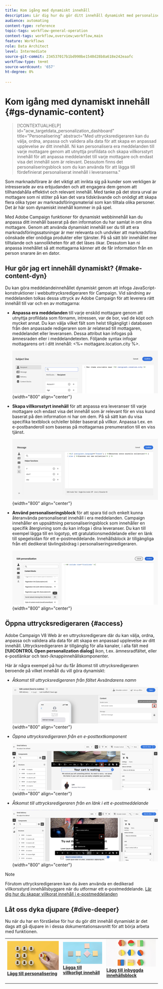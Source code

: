 ```yaml
---
title: Kom igång med dynamiskt innehåll
description: Lär dig hur du gör ditt innehåll dynamiskt med personalisering, villkorsstyrt innehåll och inbyggda innehållsblock.
audience: automating
content-type: reference
topic-tags: workflow-general-operation
context-tags: workflow,overview;workflow,main
feature: Workflows
role: Data Architect
level: Intermediate
source-git-commit: 234537017b1bd990be1540d28b8a618e242eaafc
workflow-type: tm+mt
source-wordcount: '657'
ht-degree: 0%

---
```



# Kom igång med dynamiskt innehåll {#gs-dynamic-content}

>[!CONTEXTUALHELP]
>id="acw_targetdata_personalization_dashboard"
>title="Personalisering"
>abstract="Med uttrycksredigeraren kan du välja, ordna, anpassa och validera alla data för att skapa en anpassad upplevelse av ditt innehåll. Ni kan personalisera era meddelanden till varje mottagare genom att utnyttja profildata och skapa villkorsstyrt innehåll för att anpassa meddelandet till varje mottagare och endast visa det innehåll som är relevant. Dessutom finns det personaliseringsblock som du kan använda för att lägga till fördefinierat personaliserat innehåll i leveranserna."

Som marknadsförare är det viktigt att inrikta sig på kunder som verkligen är intresserade av era erbjudanden och att engagera dem genom att tillhandahålla effektivt och relevant innehåll. Med tanke på det stora urval av mottagare som ni stöter på kan det vara tidskrävande och onödigt att skapa flera olika typer av marknadsföringsmaterial som kan tilltala olika personer. Det är här som dynamiskt innehåll kommer in på spel.

Med Adobe Campaign funktioner för dynamiskt webbinnehåll kan du anpassa ditt innehåll baserat på den information du har samlat in om dina mottagare. Genom att använda dynamiskt innehåll ser du till att era marknadsföringssatsningar är mer relevanta och undviker att marknadsföra oönskade eller onödiga produkter eller tjänster. På så sätt blir innehållet mer tilltalande och sannolikheten för att det läses ökar. Dessutom kan ni anpassa innehållet så att mottagarna känner att de får information från en person snarare än en dator.

## Hur gör jag ert innehåll dynamiskt? {#make-content-dyn}

Du kan göra meddelandeinnehållet dynamiskt genom att infoga JavaScript-konstruktioner i webbuttrycksredigeraren för Campaign. Vid sändning av meddelanden tolkas dessa uttryck av Adobe Campaign för att leverera rätt innehåll till var och en av mottagarna:

* **Anpassa era meddelanden** till varje enskild mottagare genom att utnyttja profildata som förnamn, intressen, var de bor, vad de köpt och mycket annat. Du kan välja vilket fält som helst tillgängligt i databasen från den anpassade redigeraren som är relaterad till mottagaren, meddelandet eller leveransen. Dessa attribut kan infogas på ämnesraden eller i meddelandetexten. Följande syntax infogar mottagarens ort i ditt innehåll: &lt;%= mottagare.location.city %>.

  ![](assets/perso-subject-line.png){width="800" align="center"}

* **Skapa villkorsstyrt innehåll** för att anpassa era leveranser till varje mottagare och endast visa det innehåll som är relevant för en viss kund baserat på den information ni har om dem. På så sätt kan du visa specifika textblock och/eller bilder baserat på villkor. Anpassa t.ex. en e-postbanderoll som baseras på mottagarnas prenumeration till en viss tjänst.

  ![](assets/condition-sample.png){width="800" align="center"}

* **Använd personaliseringsblock** för att spara tid och enkelt kunna återanvända personaliserat innehåll i era meddelanden. Campaign innehåller en uppsättning personaliseringsblock som innehåller en specifik återgivning som du kan infoga i dina leveranser. Du kan till exempel lägga till en logotyp, ett gratulationsmeddelande eller en länk till spegelsidan för ett e-postmeddelande. Innehållsblock är tillgängliga från ett dedikerat tävlingsbidrag i personaliseringsredigeraren.

  ![](assets/content-blocks.png){width="800" align="center"}

## Öppna uttrycksredigeraren {#access}

Adobe Campaign V8 Web är en uttrycksredigerare där du kan välja, ordna, anpassa och validera alla data för att skapa en anpassad upplevelse av ditt innehåll. Uttrycksredigeraren är tillgänglig för alla kanaler, i alla fält med **[!UICONTROL Open personalization dialog]** ikon, t.ex. ämnesradfältet, eller e-postlänkar och text-/knappinnehållskomponenter.

Här är några exempel på hur du får åtkomst till uttrycksredigeraren beroende på vilket innehåll du vill göra dynamiskt:

* *Åtkomst till uttrycksredigeraren från fältet Avsändarens namn*

  ![](assets/expression-editor-access.png){width="800" align="center"}

* *Öppna uttrycksredigeraren från en e-posttextkomponent*

  ![](assets/expression-editor-access-email.png){width="800" align="center"}

* *Åtkomst till uttrycksredigeraren från en länk i ett e-postmeddelande*

  ![](assets/perso-link-insert-icon.png){width="800" align="center"}

>[!NOTE]
>
>Förutom uttrycksredigeraren kan du även använda en dedikerad villkorsstyrd innehållsbyggare när du utformar ett e-postmeddelande. [Lär dig hur du skapar villkorat innehåll i e-postmeddelanden](conditions.md)

## Låt oss dyka djupare {#dive-deeper}

Nu när du har en förståelse för hur du gör ditt innehåll dynamiskt är det dags att gå djupare in i dessa dokumentationsavsnitt för att börja arbeta med funktionen.

<table style="table-layout:fixed"><tr style="border: 0;">
<td>
<a href="personalize.md">
<img alt="Anpassa innehåll" src="assets/do-not-localize/dynamic-personalization.jpg">
</a>
<div>
<a href="personalize.md"><strong>Lägg till personalisering</strong></a>
</div>
<p>
</td>
<td>
<a href="conditions.md">
<img alt="Lead" src="assets/do-not-localize/dynamic-conditional.jpg">
</a>
<div><a href="conditions.md"><strong>Lägga till villkorligt innehåll</strong>
</div>
<p>
</td>
<td>
<a href="content-blocks.md">
<img alt="Sällan" src="assets/do-not-localize/dynamic-content-blocks.jpg">
</a>
<div>
<a href="content-blocks.md"><strong>Lägg till inbyggda innehållsblock</strong></a>
</div>
<p></td>
</tr></table>
